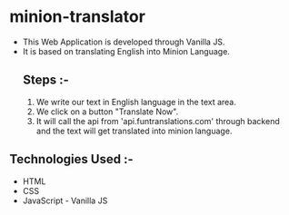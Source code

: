 ﻿# minion-translator

<ul>
    <li>
        This Web Application is developed through Vanilla JS.
    </li>
    <li>
        It is based on translating English into Minion Language.
    </li>
<h2>
    Steps :-
</h2>
    <ol>
        <li>
            We write our text in English language in the text area. 
        </li>
        <li>
            We click on a button "Translate Now".
        </li>
        <li>
            It will call the api from 'api.funtranslations.com' through backend and the text will get translated into minion language.
        </li>
    </ol>
</ul>

<h2>
    Technologies Used :-
</h2>
    <ul>
        <li>
            HTML
        </li>
        <li>
            CSS
        </li>
        <li>
            JavaScript - Vanilla JS
        </li>
    </ul>
